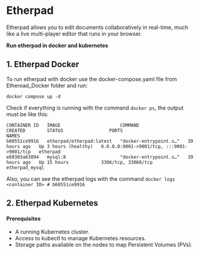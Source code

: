 # Etherpad
Etherpad allows you to edit documents collaboratively in real-time, much like a live multi-player editor that runs in your browser. 

**Run etherpad in docker and kubernetes**
##  1. Etherpad Docker 
To run etherpad with docker use the docker-compose.yaml file from Etheroad_Docker folder and run:
~~~
docker compose up -d
~~~
Check if everything is running with the command ```docker ps```, the output must be like this:
~~~
CONTAINER ID   IMAGE                      COMMAND                  CREATED        STATUS                 PORTS                                       NAMES
b60551ce9916   etherpad/etherpad:latest   "docker-entrypoint.s…"   39 hours ago   Up 3 hours (healthy)   0.0.0.0:9001->9001/tcp, :::9001->9001/tcp   etherpad
e69303a83894   mysql:8                    "docker-entrypoint.s…"   39 hours ago   Up 15 hours            3306/tcp, 33060/tcp                         etherpad_mysql
~~~
Also, you can see the etherpad logs with the command ```docker logs <container ID> # b60551ce9916```

## 2. Etherpad Kubernetes

#### Prerequisites
- A running Kubernetes cluster.
- Access to kubectl to manage Kubernetes resources.
- Storage paths available on the nodes to map Persistent Volumes (PVs).


